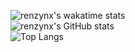 ![renzynx's wakatime stats](https://github-readme-stats-git-masterrstaa-rickstaa.vercel.app/api/wakatime?username=@renzynx&theme=radical)
<br>
![renzynx's GitHub stats](https://github-readme-stats-git-masterrstaa-rickstaa.vercel.app/api?username=renzynx&show_icons=true&theme=radical)
<br>
![Top Langs](https://github-readme-stats-git-masterrstaa-rickstaa.vercel.app/api/top-langs/?username=renzynx&theme=radical&show_icons=true)

